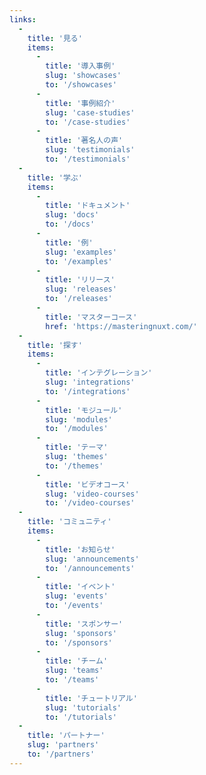 ```yaml
---
links:
  -
    title: '見る'
    items:
      -
        title: '導入事例'
        slug: 'showcases'
        to: '/showcases'
      -
        title: '事例紹介'
        slug: 'case-studies'
        to: '/case-studies'
      -
        title: '著名人の声'
        slug: 'testimonials'
        to: '/testimonials'
  -
    title: '学ぶ'
    items:
      -
        title: 'ドキュメント'
        slug: 'docs'
        to: '/docs'
      -
        title: '例'
        slug: 'examples'
        to: '/examples'
      -
        title: 'リリース'
        slug: 'releases'
        to: '/releases'
      -
        title: 'マスターコース'
        href: 'https://masteringnuxt.com/'
  -
    title: '探す'
    items:
      -
        title: 'インテグレーション'
        slug: 'integrations'
        to: '/integrations'
      -
        title: 'モジュール'
        slug: 'modules'
        to: '/modules'
      -
        title: 'テーマ'
        slug: 'themes'
        to: '/themes'
      -
        title: 'ビデオコース'
        slug: 'video-courses'
        to: '/video-courses'
  -
    title: 'コミュニティ'
    items:
      -
        title: 'お知らせ'
        slug: 'announcements'
        to: '/announcements'
      -
        title: 'イベント'
        slug: 'events'
        to: '/events'
      -
        title: 'スポンサー'
        slug: 'sponsors'
        to: '/sponsors'
      -
        title: 'チーム'
        slug: 'teams'
        to: '/teams'
      -
        title: 'チュートリアル'
        slug: 'tutorials'
        to: '/tutorials'
  -
    title: 'パートナー'
    slug: 'partners'
    to: '/partners'
---
```

